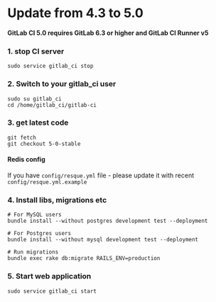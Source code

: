 # Update from 4.3 to 5.0

__GitLab CI 5.0 requires GitLab 6.3 or higher and GitLab CI Runner v5__

### 1. stop CI server

    sudo service gitlab_ci stop

### 2. Switch to your gitlab_ci user

```
sudo su gitlab_ci
cd /home/gitlab_ci/gitlab-ci
```

### 3. get latest code

```
git fetch
git checkout 5-0-stable
```

#### Redis config

If you have `config/resque.yml` file - please update it with recent `config/resque.yml.example`

### 4. Install libs, migrations etc

```
# For MySQL users
bundle install --without postgres development test --deployment

# For Postgres users
bundle install --without mysql development test --deployment

# Run migrations
bundle exec rake db:migrate RAILS_ENV=production
```

### 5. Start web application

    sudo service gitlab_ci start